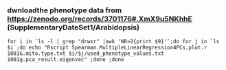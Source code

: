### dwnloadthe phenotype data from https://zenodo.org/records/3701176#.XmX9u5NKhhE (SupplementaryDateSet1/Arabidopsis)

```
for i in `ls -l | grep "drwxr" |awk 'NR>2{print $9}'`;do for j in `ls $i`;do echo "Rscript Spearman.MultipleLinearRegression4PCs.plot.r 1001G.mito.type.txt $i/$j/used_phenotype_values.txt 1001g.pca_result.eigenvec" ;done ;done
```
